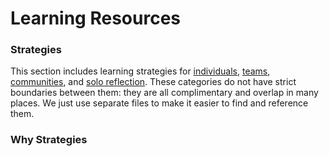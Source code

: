 # Learning Resources

### Strategies

This section includes learning strategies for [individuals](Individual.md), [teams](Team.md), [communities](Community.md), and [solo reflection](Reflection.md). These categories do not have strict boundaries between them: they are all complimentary and overlap in many places. We just use separate files to make it easier to find and reference them.

### Why Strategies



